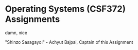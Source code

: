 # Operating Systems (CSF372) Assignments
damn, nice


"Shinzo Sasagayo!" - Achyut Bajpai, Captain of this Assignment 
